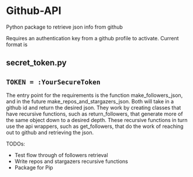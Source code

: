 # Github-API
Python package to retrieve json info from github

Requires an authentication key from a github profile to activate.
Current format is 

secret_token.py
---------
```TOKEN = :YourSecureToken```    
---------

The entry point for the requirements is the function make_followers_json, and in the future make_repos_and_stargazers_json. Both will take in a github id and return the desired json.
They work by creating classes that have recursive functions, such as return_followers, that generate more of the same object down to a desired depth. These recursive functions in turn use the api wrappers, such as get_followers, that do the work of reaching out to github and retrieving the json.

TODOs:
- Test flow through of followers retrieval
- Write repos and stargazers recursive functions
- Package for Pip




